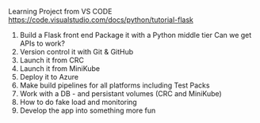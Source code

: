 Learning Project from VS CODE
https://code.visualstudio.com/docs/python/tutorial-flask

1. Build a Flask front end
   Package it with a Python middle tier
   Can we get APIs to work?
2. Version control it with Git & GitHub
3. Launch it from CRC
4. Launch it from MiniKube
5. Deploy it to Azure
6. Make build pipelines for all platforms including Test Packs
7. Work with a DB - and persistant volumes (CRC and MiniKube)
8. How to do fake load and monitoring
9. Develop the app into something more fun